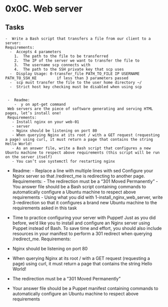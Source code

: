 #  0x0C. Web server

##  Tasks
    -  Write a Bash script that transfers a file from our client to a server:
    Requirements:
      -  Accepts 4 parameters
        1.  The path to the file to be transferred
        2.  The IP of the server we want to transfer the file to
        3.  The username scp connects with
        4.  The path to the SSH private key that scp uses
      -  Display Usage: 0-transfer_file PATH_TO_FILE IP USERNAME PATH_TO_SSH_KE         if less than 3 parameters passed      
      -  scp must transfer the file to the user home directory ~/
      -  Strict host key checking must be disabled when using scp


     -  Readme:
        -  y on apt-get command
     Web servers are the piece of software generating and serving HTML pages, let’s install one!
     Requirements:
       - Install nginx on your web-01
       - server
       - Nginx should be listening on port 80
       - When querying Nginx at its root / with a GET request (requesting a page) using curl, it must return a page that contains the string Hello World!
       - As an answer file, write a Bash script that configures a new Ubuntu machine to respect above requirements (this script will be run on the server itself)
       - You can’t use systemctl for restarting nginx


   -  Readme:
     -  Replace a line with multiple lines with sed
     Configure your Nginx server so that /redirect_me is redirecting to another page.
     Requirements:
     -  The redirection must be a “301 Moved Permanently”
     -  You answer file should be a Bash script containing commands to automatically configure a Ubuntu machine to respect above requirements
     -  Using what you did with 1-install_nginx_web_server, write 3-redirection so that it configures a brand new Ubuntu machine to the requirements asked in this task


  -  Time to practice configuring your server with Puppet! Just as you did before, we’d like you to install and configure an Nginx server using Puppet instead of Bash. To save time and effort, you should also include resources in your manifest to perform a 301 redirect when querying /redirect_me.
  Requirements:
  -  Nginx should be listening on port 80
  -  When querying Nginx at its root / with a GET request (requesting a page) using curl, it must return a page that contains the string Hello World!
-  The redirection must be a “301 Moved Permanently”
-  Your answer file should be a Puppet manifest containing commands to automatically configure an Ubuntu machine to respect above requirements
